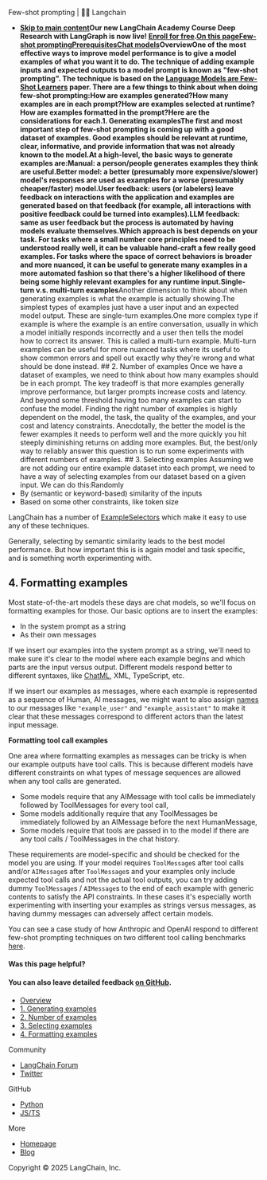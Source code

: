 Few-shot prompting | 🦜️🔗 Langchain
- **[Skip to main content](#__docusaurus_skipToContent_fallback)Our new LangChain Academy Course Deep Research with LangGraph is now live! [Enroll for free](https://academy.langchain.com/courses/deep-research-with-langgraph/?utm_medium=internal&utm_source=docs&utm_campaign=q3-2025_deep-research-course_co).[On this pageFew-shot promptingPrerequisitesChat models](/docs/concepts/chat_models/)Overview[​](#overview)One of the most effective ways to improve model performance is to give a model examples of what you want it to do. The technique of adding example inputs and expected outputs to a model prompt is known as "few-shot prompting". The technique is based on the [Language Models are Few-Shot Learners](https://arxiv.org/abs/2005.14165) paper. There are a few things to think about when doing few-shot prompting:How are examples generated?How many examples are in each prompt?How are examples selected at runtime?How are examples formatted in the prompt?Here are the considerations for each.1. Generating examples[​](#1-generating-examples)The first and most important step of few-shot prompting is coming up with a good dataset of examples. Good examples should be relevant at runtime, clear, informative, and provide information that was not already known to the model.At a high-level, the basic ways to generate examples are:Manual: a person/people generates examples they think are useful.Better model: a better (presumably more expensive/slower) model&#x27;s responses are used as examples for a worse (presumably cheaper/faster) model.User feedback: users (or labelers) leave feedback on interactions with the application and examples are generated based on that feedback (for example, all interactions with positive feedback could be turned into examples).LLM feedback: same as user feedback but the process is automated by having models evaluate themselves.Which approach is best depends on your task. For tasks where a small number core principles need to be understood really well, it can be valuable hand-craft a few really good examples. For tasks where the space of correct behaviors is broader and more nuanced, it can be useful to generate many examples in a more automated fashion so that there&#x27;s a higher likelihood of there being some highly relevant examples for any runtime input.Single-turn v.s. multi-turn examples**Another dimension to think about when generating examples is what the example is actually showing.The simplest types of examples just have a user input and an expected model output. These are single-turn examples.One more complex type if example is where the example is an entire conversation, usually in which a model initially responds incorrectly and a user then tells the model how to correct its answer. This is called a multi-turn example. Multi-turn examples can be useful for more nuanced tasks where its useful to show common errors and spell out exactly why they&#x27;re wrong and what should be done instead. ## 2. Number of examples[​](#2-number-of-examples) Once we have a dataset of examples, we need to think about how many examples should be in each prompt. The key tradeoff is that more examples generally improve performance, but larger prompts increase costs and latency. And beyond some threshold having too many examples can start to confuse the model. Finding the right number of examples is highly dependent on the model, the task, the quality of the examples, and your cost and latency constraints. Anecdotally, the better the model is the fewer examples it needs to perform well and the more quickly you hit steeply diminishing returns on adding more examples. But, the best/only way to reliably answer this question is to run some experiments with different numbers of examples. ## 3. Selecting examples[​](#3-selecting-examples) Assuming we are not adding our entire example dataset into each prompt, we need to have a way of selecting examples from our dataset based on a given input. We can do this:Randomly
- By (semantic or keyword-based) similarity of the inputs
- Based on some other constraints, like token size

LangChain has a number of [ExampleSelectors](/docs/concepts/example_selectors) which make it easy to use any of these techniques.

Generally, selecting by semantic similarity leads to the best model performance. But how important this is is again model and task specific, and is something worth experimenting with.

## 4. Formatting examples[​](#4-formatting-examples)

Most state-of-the-art models these days are chat models, so we&#x27;ll focus on formatting examples for those. Our basic options are to insert the examples:

- In the system prompt as a string
- As their own messages

If we insert our examples into the system prompt as a string, we&#x27;ll need to make sure it&#x27;s clear to the model where each example begins and which parts are the input versus output. Different models respond better to different syntaxes, like [ChatML](https://learn.microsoft.com/en-us/azure/ai-services/openai/how-to/chat-markup-language), XML, TypeScript, etc.

If we insert our examples as messages, where each example is represented as a sequence of Human, AI messages, we might want to also assign [names](/docs/concepts/messages) to our messages like `"example_user"` and `"example_assistant"` to make it clear that these messages correspond to different actors than the latest input message.

**Formatting tool call examples**

One area where formatting examples as messages can be tricky is when our example outputs have tool calls. This is because different models have different constraints on what types of message sequences are allowed when any tool calls are generated.

- Some models require that any AIMessage with tool calls be immediately followed by ToolMessages for every tool call,
- Some models additionally require that any ToolMessages be immediately followed by an AIMessage before the next HumanMessage,
- Some models require that tools are passed in to the model if there are any tool calls / ToolMessages in the chat history.

These requirements are model-specific and should be checked for the model you are using. If your model requires `ToolMessage`s after tool calls and/or `AIMessage`s after `ToolMessage`s and your examples only include expected tool calls and not the actual tool outputs, you can try adding dummy `ToolMessage`s / `AIMessage`s to the end of each example with generic contents to satisfy the API constraints. In these cases it&#x27;s especially worth experimenting with inserting your examples as strings versus messages, as having dummy messages can adversely affect certain models.

You can see a case study of how Anthropic and OpenAI respond to different few-shot prompting techniques on two different tool calling benchmarks [here](https://blog.langchain.dev/few-shot-prompting-to-improve-tool-calling-performance/).

#### Was this page helpful?



#### You can also leave detailed feedback [on GitHub](https://github.com/langchain-ai/langchainjs/issues/new?assignees=&labels=03+-+Documentation&projects=&template=documentation.yml&title=DOC%3A+%3CPlease+write+a+comprehensive+title+after+the+%27DOC%3A+%27+prefix%3E).

- [Overview](#overview)
- [1. Generating examples](#1-generating-examples)
- [2. Number of examples](#2-number-of-examples)
- [3. Selecting examples](#3-selecting-examples)
- [4. Formatting examples](#4-formatting-examples)

Community

- [LangChain Forum](https://forum.langchain.com/)
- [Twitter](https://twitter.com/LangChainAI)

GitHub

- [Python](https://github.com/langchain-ai/langchain)
- [JS/TS](https://github.com/langchain-ai/langchainjs)

More

- [Homepage](https://langchain.com)
- [Blog](https://blog.langchain.dev)

Copyright © 2025 LangChain, Inc.